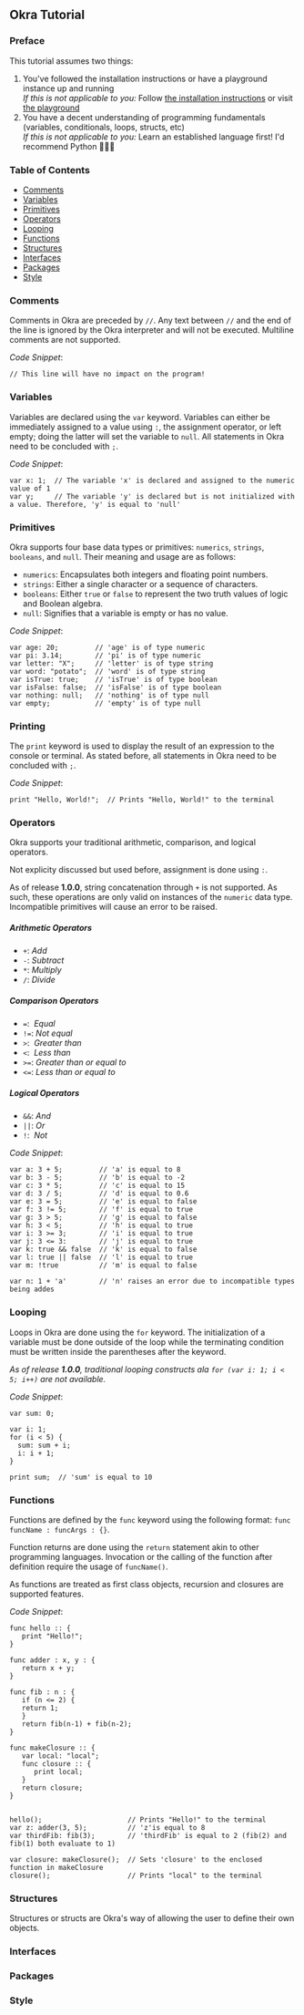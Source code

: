 ## Okra Tutorial


### Preface
This tutorial assumes two things:
1. You've followed the installation instructions or have a playground instance up and running
   <br><i>If this is not applicable to you:</i> Follow [the installation instructions](https://github.com/cdkini/Okra#installation) or visit [the playground](https://repl.it)
2. You have a decent understanding of programming fundamentals (variables, conditionals, loops, structs, etc)
   <br><i>If this is not applicable to you:</i> Learn an established language first! I'd recommend Python 🐍🐍🐍

### Table of Contents
- [Comments](#Comments)
- [Variables](#Variables)
- [Primitives](#Primitives)
- [Operators](#Operators)
- [Looping](#Looping)
- [Functions](#Functions)
- [Structures](#Structures)
- [Interfaces](#Interfaces)
- [Packages](#Packages)
- [Style](#Style)


### Comments
Comments in Okra are preceded by `//`. Any text between `//` and the end of the line is ignored by the Okra interpreter and will not be executed. Multiline comments are not supported.

<i>Code Snippet</i>:
```
// This line will have no impact on the program!
```

### Variables
Variables are declared using the `var` keyword. Variables can either be immediately assigned to a value using `:`, the assignment operator, or left empty; doing the latter will set the variable to `null`. All statements in Okra need to be concluded with `;`.

<i>Code Snippet</i>:
```
var x: 1;  // The variable 'x' is declared and assigned to the numeric value of 1
var y;     // The variable 'y' is declared but is not initialized with a value. Therefore, 'y' is equal to 'null'
```

### Primitives
Okra supports four base data types or primitives: `numerics`, `strings`, `booleans`, and `null`. Their meaning and usage are as follows:
- `numerics`: Encapsulates both integers and floating point numbers.
- `strings`: Either a single character or a sequence of characters.
- `booleans`: Either `true` or `false` to represent the two truth values of logic and Boolean algebra.
- `null`: Signifies that a variable is empty or has no value.

<i>Code Snippet</i>:
```
var age: 20;         // 'age' is of type numeric
var pi: 3.14;        // 'pi' is of type numeric
var letter: "X";     // 'letter' is of type string
var word: "potato";  // 'word' is of type string
var isTrue: true;    // 'isTrue' is of type boolean
var isFalse: false;  // 'isFalse' is of type boolean
var nothing: null;   // 'nothing' is of type null
var empty;           // 'empty' is of type null
```

### Printing
The `print` keyword is used to display the result of an expression to the console or terminal. As stated before, all statements in Okra need to be concluded with `;`.

<i>Code Snippet</i>:
```
print "Hello, World!";  // Prints "Hello, World!" to the terminal
```

### Operators
Okra supports your traditional arithmetic, comparison, and logical operators.

Not explicity discussed but used before, assignment is done using `:`.

As of release <b>1.0.0</b>, string concatenation through `+` is not supported. As such, these operations are only valid on instances of the `numeric` data type. Incompatible primitives will cause an error to be raised.</i>

##### Arithmetic Operators
- `+`: <i>Add</i>
- `-`: <i>Subtract</i>
- `*`: <i>Multiply</i>
- `/`: <i>Divide</i>

##### Comparison Operators
- `=`: &nbsp;<i>Equal</i>
- `!=`: <i>Not equal</i>
- `>`: &nbsp;<i>Greater than</i>
- `<`: &nbsp;<i>Less than</i>
- `>=`: <i>Greater than or equal to</i>
- `<=`: <i>Less than or equal to</i>

##### Logical Operators
- `&&`: <i>And</i>
- `||`: <i>Or</i>
- `!`: &nbsp;<i>Not</i>

<i>Code Snippet</i>:
```
var a: 3 + 5;         // 'a' is equal to 8
var b: 3 - 5;         // 'b' is equal to -2
var c: 3 * 5;         // 'c' is equal to 15
var d: 3 / 5;         // 'd' is equal to 0.6
var e: 3 = 5;         // 'e' is equal to false
var f: 3 != 5;        // 'f' is equal to true
var g: 3 > 5;         // 'g' is equal to false
var h: 3 < 5;         // 'h' is equal to true
var i: 3 >= 3;        // 'i' is equal to true
var j: 3 <= 3:        // 'j' is equal to true
var k: true && false  // 'k' is equal to false
var l: true || false  // 'l' is equal to true
var m: !true          // 'm' is equal to false

var n: 1 + 'a'        // 'n' raises an error due to incompatible types being addes
```

### Looping
Loops in Okra are done using the `for` keyword. The initialization of a variable must be done outside of the loop while the terminating condition must be written inside the parentheses after the keyword.

<i>As of release <b>1.0.0</b>, traditional looping constructs ala `for (var i: 1; i < 5; i++)` are not available.</i>

<i>Code Snippet</i>:
```
var sum: 0;

var i: 1;
for (i < 5) {
  sum: sum + i;
  i: i + 1;
}

print sum;  // 'sum' is equal to 10
```

### Functions
Functions are defined by the `func` keyword using the following format: `func funcName : funcArgs : {}`.

Function returns are done using the `return` statement akin to other programming languages. Invocation or the calling of the function after definition require the usage of `funcName()`. 

As functions are treated as first class objects, recursion and closures are supported features.

<i>Code Snippet</i>:
```
func hello :: {
   print "Hello!";
}

func adder : x, y : {
   return x + y;
}

func fib : n : {
   if (n <= 2) {
   return 1;
   }
   return fib(n-1) + fib(n-2);
}

func makeClosure :: {
   var local: "local";
   func closure :: {
      print local;
   }
   return closure;
}


hello();                     // Prints "Hello!" to the terminal
var z: adder(3, 5);          // 'z'is equal to 8
var thirdFib: fib(3);        // 'thirdFib' is equal to 2 (fib(2) and fib(1) both evaluate to 1)

var closure: makeClosure();  // Sets 'closure' to the enclosed function in makeClosure
closure();                   // Prints "local" to the terminal
```

### Structures
Structures or structs are Okra's way of allowing the user to define their own objects. 

### Interfaces


### Packages


### Style


